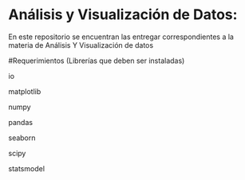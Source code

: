 # Análisis y Visualización de Datos:

En este repositorio se encuentran las entregar correspondientes a la materia de Análisis Y Visualización de datos

#Requerimientos (Librerías que deben ser instaladas)

io

matplotlib

numpy

pandas

seaborn

scipy

statsmodel
